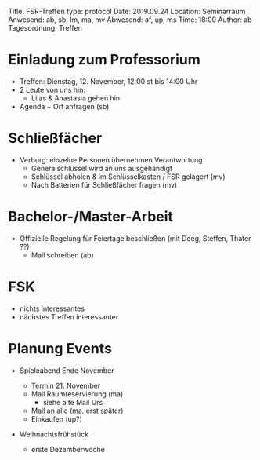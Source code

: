 Title: FSR-Treffen
type: protocol
Date: 2019.09.24
Location: Seminarraum
Anwesend: ab, sb, lm, ma, mv
Abwesend: af, up, ms
Time: 18:00
Author: ab
Tagesordnung: Treffen

# Einladung zum Professorium

- Treffen: Dienstag, 12. November, 12:00 st bis 14:00 Uhr
- 2 Leute von uns hin:
    - Lilas & Anastasia gehen hin
- Agenda + Ort anfragen (sb)


# Schließfächer

- Verburg: einzelne Personen übernehmen Verantwortung
    - Generalschlüssel wird an uns ausgehändigt
    - Schlüssel abholen & im Schlüsselkasten / FSR gelagert (mv)
    - Nach Batterien für Schließfächer fragen (mv)


# Bachelor-/Master-Arbeit

- Offizielle Regelung für Feiertage beschließen (mit Deeg, Steffen, Thater ??)
    - Mail schreiben (ab)


# FSK

- nichts interessantes
- nächstes Treffen interessanter

# Planung Events

- Spieleabend Ende November 
    - Termin 21. November
    - Mail Raumreservierung (ma)
        - siehe alte Mail Urs
    - Mail an alle (ma, erst später)
    - Einkaufen (up?)

- Weihnachtsfrühstück
    - erste Dezemberwoche
